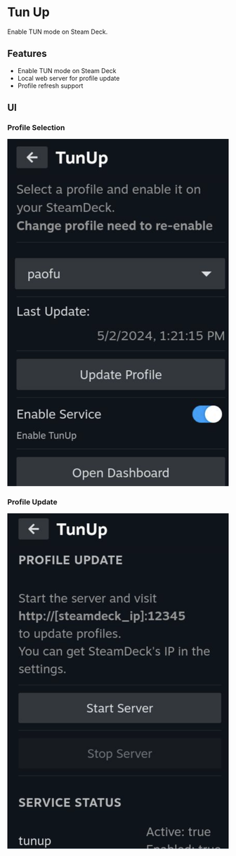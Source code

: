 # Tun Up

Enable TUN mode on Steam Deck.

## Features

- Enable TUN mode on Steam Deck
- Local web server for profile update
- Profile refresh support

## UI

### Profile Selection

![Profile Selection](assets/select.png)

### Profile Update

![Profile Update](assets/update.png)
